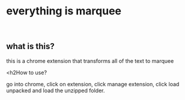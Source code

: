 <h1>everything is marquee</h1>
<br>
<h2>what is this?</h2>
<p>this is a chrome extension that transforms all of the text to marquee</p>

<h2How to use?</h2>
<br>
<p>go into chrome, click on extension, click manage extension, click load unpacked and load the unzipped folder.</p>
